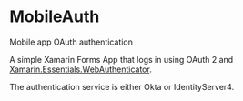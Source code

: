 # MobileAuth
Mobile app OAuth authentication

A simple Xamarin Forms App that logs in using OAuth 2 and [Xamarin.Essentials.WebAuthenticator](https://docs.microsoft.com/en-us/xamarin/essentials/web-authenticator?tabs=android).

The authentication service is either Okta or IdentityServer4.
